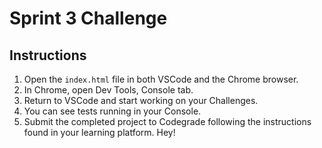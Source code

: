 # Sprint 3 Challenge

## Instructions

1. Open the `index.html` file in both VSCode and the Chrome browser.
2. In Chrome, open Dev Tools, Console tab.
3. Return to VSCode and start working on your Challenges.
4. You can see tests running in your Console.
5. Submit the completed project to Codegrade following the instructions found in your learning platform.
Hey!
